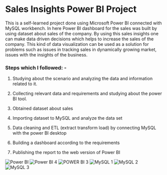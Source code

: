 # Sales Insights Power BI Project
This is a self-learned project done using Microsoft Power BI connected with MySQL workbench. In here Power BI dashboard for the sales was built by using dataset about sales of the company. By using this sales insights one can make data driven decisions which helps to increase the sales of the company. This kind of data visualization can be used as a solution for problems such as issues in tracking sales in dynamically growing market, issues with the insights of the business. 

### Steps which I followed: -

1.	Studying about the scenario and analyzing the data and information related to it.

2.	Collecting relevant data and requirements and studying about the power BI tool.

3.	Obtained dataset about sales 

4.	Importing dataset to MySQL and analyze the data set

5.	Data cleaning and ETL (extract transform load) by connecting MySQL with the power BI desktop

6.	Building a dashboard according to the requirements

7.	Publishing the report to the web version of Power BI

![Power BI](https://user-images.githubusercontent.com/88538105/208263644-e877e46f-3c3c-4e79-acc8-f4823e308fe1.png)
![Power BI 4](https://user-images.githubusercontent.com/88538105/208263653-04e76c48-aba7-4c07-ac49-86b1a70c2b7e.png)
![POWER BI 3](https://user-images.githubusercontent.com/88538105/208264122-49916ead-0b23-4d13-ad61-4dbd3a60a7af.png)
![MySQL 1](https://user-images.githubusercontent.com/88538105/208264145-749fa91f-96bf-4abf-95bd-8fc0b36e1ecb.png)
![MySQL 2](https://user-images.githubusercontent.com/88538105/208264148-7317bcd1-71ae-4c86-8adf-0f31639327a0.png)
![MySQL 3](https://user-images.githubusercontent.com/88538105/208264150-77f0d8f8-b408-4c3b-a4d7-ce2eccab6296.png)
